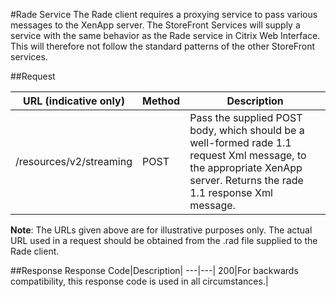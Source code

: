 #Rade Service
The Rade client requires a proxying service to pass various messages to the XenApp server. The StoreFront Services will supply a service with the same behavior as the Rade service in Citrix Web Interface. This will therefore not follow the standard patterns of the other StoreFront services.

##Request
URL (indicative only)|Method|Description|
---|---|---|/resources/v2/streaming|POST|Pass the supplied POST body, which should be a well-formed rade 1.1 request Xml message, to the appropriate XenApp server. Returns the rade 1.1 response Xml message.|

**Note**: The URLs given above are for illustrative purposes only. The actual URL used in a request should be obtained from the .rad file supplied to the Rade client.

##ResponseResponse Code|Description|
---|---|200|For backwards compatibility, this response code is used in all circumstances.|